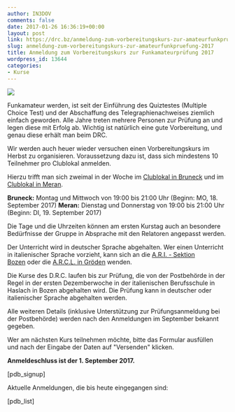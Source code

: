 ```yaml
---
author: IN3DOV
comments: false
date: 2017-01-26 16:36:19+00:00
layout: post
link: https://drc.bz/anmeldung-zum-vorbereitungskurs-zur-amateurfunkpruefung-2017/
slug: anmeldung-zum-vorbereitungskurs-zur-amateurfunkpruefung-2017
title: Anmeldung zum Vorbereitungskurs zur Funkamateurprüfung 2017
wordpress_id: 13644
categories:
- Kurse
---
```


[![](https://drc.bz/wp-content/uploads/2017/01/Anmeldung-Funkamateurkurs-300x279.jpg)](https://drc.bz/anmeldung-zum-vorbereitungskurs-zur-amateurfunkpruefung-2017/anmeldung-funkamateurkurs/)


Funkamateur werden, ist seit der Einführung des Quiztestes (Multiple Choice Test) und der Abschaffung des Telegraphienachweises ziemlich einfach geworden. Alle Jahre treten mehrere Personen zur Prüfung an und legen diese mit Erfolg ab. Wichtig ist natürlich eine gute Vorbereitung, und genau diese erhält man beim DRC.




Wir werden auch heuer wieder versuchen einen Vorbereitungskurs im Herbst zu organisieren. Voraussetzung dazu ist, dass sich mindestens 10 Teilnehmer pro Clublokal anmelden.




Hierzu trifft man sich zweimal in der Woche im [Clublokal in Bruneck](https://drc.bz/kontakt/adresse/) und im [Clublokal in Meran](https://drc.bz/kontakt/adresse/).




**Bruneck:** Montag und Mittwoch von 19:00 bis 21:00 Uhr (Beginn: MO, 18. September 2017)
**Meran:** Dienstag und Donnerstag von 19:00 bis 21:00 Uhr (Beginn: DI, 19. September 2017)




Die Tage und die Uhrzeiten können am ersten Kurstag auch an besondere Bedürfnisse der Gruppe in Absprache mit den Relatoren angepasst werden.




Der Unterricht wird in deutscher Sprache abgehalten. Wer einen Unterricht in italienischer Sprache vorzieht, kann sich an die [A.R.I. - Sektion Bozen](http://www.aribz.it) oder die [A.R.C.L. in Gröden](http://www.arcl.eu/) wenden.




Die Kurse des D.R.C. laufen bis zur Prüfung, die von der Postbehörde in der Regel in der ersten Dezemberwoche in der italienischen Berufsschule in Haslach in Bozen abgehalten wird. Die Prüfung kann in deutscher oder italienischer Sprache abgehalten werden.




Alle weiteren Details (inklusive Unterstützung zur Prüfungsanmeldung bei der Postbehörde) werden nach den Anmeldungen im September bekannt gegeben.




Wer am nächsten Kurs teilnehmen möchte, bitte das Formular ausfüllen und nach der Eingabe der Daten auf "Versenden" klicken.


**Anmeldeschluss ist der 1. September 2017.**

[pdb_signup]



Aktuelle Anmeldungen, die bis heute eingegangen sind:

[pdb_list]
